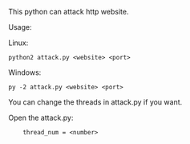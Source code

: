 This python can attack http website.

Usage:
    
  Linux:
 
    python2 attack.py <website> <port>
 Windows:
 
    py -2 attack.py <website> <port>

You can change the threads in attack.py if you want.

Open the attack.py:

        thread_num = <number>
